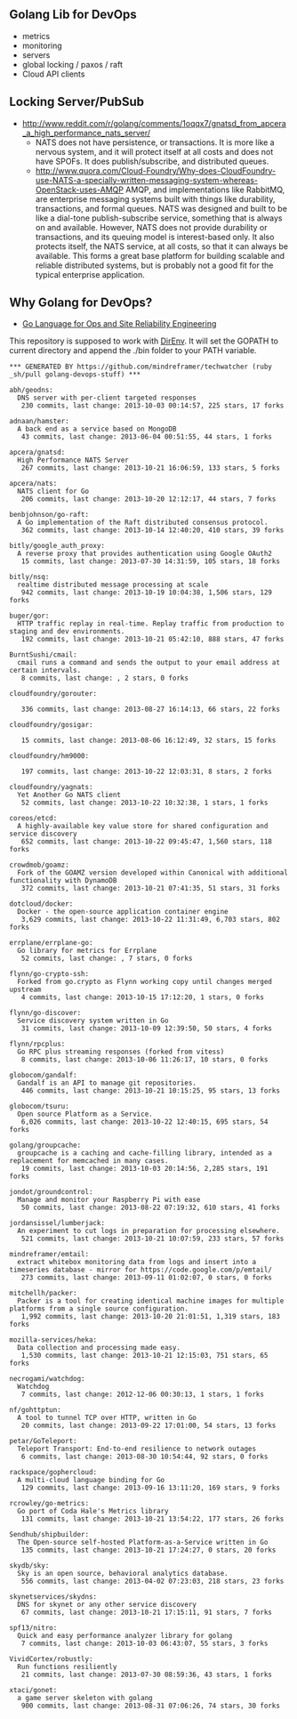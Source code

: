 ## Golang Lib for DevOps
  - metrics
  - monitoring
  - servers
  - global locking / paxos / raft
  - Cloud API clients


## Locking Server/PubSub
  - http://www.reddit.com/r/golang/comments/1oqqx7/gnatsd_from_apcera_a_high_performance_nats_server/
    - NATS does not have persistence, or transactions. It is more like a nervous system, and it will protect itself at all costs and does not have SPOFs. It does publish/subscribe, and distributed queues.
    - http://www.quora.com/Cloud-Foundry/Why-does-CloudFoundry-use-NATS-a-specially-written-messaging-system-whereas-OpenStack-uses-AMQP
    AMQP, and implementations like RabbitMQ, are enterprise messaging systems built with things like durability, transactions, and formal queues. NATS was designed and built to be like a dial-tone publish-subscribe service, something that is always on and available. However, NATS does not provide durability or transactions, and its queuing model is interest-based only. It also protects itself, the NATS service, at all costs, so that it can always be available. This forms a great base platform for building scalable and reliable distributed systems, but is probably not a good fit for the typical enterprise application.


## Why Golang for DevOps?
  - [Go Language for Ops and Site Reliability Engineering](http://talks.golang.org/2013/go-sreops.slide)



This repository is supposed to work with [DirEnv](https://github.com/zimbatm/direnv). It will set the GOPATH to current directory and append the ./bin folder to your PATH variable.


<!-- PROJECTS_LIST_START -->
    *** GENERATED BY https://github.com/mindreframer/techwatcher (ruby _sh/pull golang-devops-stuff) *** 

    abh/geodns:
      DNS server with per-client targeted responses
       230 commits, last change: 2013-10-03 00:14:57, 225 stars, 17 forks

    adnaan/hamster:
      A back end as a service based on MongoDB
       43 commits, last change: 2013-06-04 00:51:55, 44 stars, 1 forks

    apcera/gnatsd:
      High Performance NATS Server
       267 commits, last change: 2013-10-21 16:06:59, 133 stars, 5 forks

    apcera/nats:
      NATS client for Go
       206 commits, last change: 2013-10-20 12:12:17, 44 stars, 7 forks

    benbjohnson/go-raft:
      A Go implementation of the Raft distributed consensus protocol.
       362 commits, last change: 2013-10-14 12:40:20, 410 stars, 39 forks

    bitly/google_auth_proxy:
      A reverse proxy that provides authentication using Google OAuth2
       15 commits, last change: 2013-07-30 14:31:59, 105 stars, 18 forks

    bitly/nsq:
      realtime distributed message processing at scale
       942 commits, last change: 2013-10-19 10:04:38, 1,506 stars, 129 forks

    buger/gor:
      HTTP traffic replay in real-time. Replay traffic from production to staging and dev environments.
       192 commits, last change: 2013-10-21 05:42:10, 888 stars, 47 forks

    BurntSushi/cmail:
      cmail runs a command and sends the output to your email address at certain intervals.
       8 commits, last change: , 2 stars, 0 forks

    cloudfoundry/gorouter:

       336 commits, last change: 2013-08-27 16:14:13, 66 stars, 22 forks

    cloudfoundry/gosigar:

       15 commits, last change: 2013-08-06 16:12:49, 32 stars, 15 forks

    cloudfoundry/hm9000:

       197 commits, last change: 2013-10-22 12:03:31, 8 stars, 2 forks

    cloudfoundry/yagnats:
      Yet Another Go NATS client
       52 commits, last change: 2013-10-22 10:32:38, 1 stars, 1 forks

    coreos/etcd:
      A highly-available key value store for shared configuration and service discovery
       652 commits, last change: 2013-10-22 09:45:47, 1,560 stars, 118 forks

    crowdmob/goamz:
      Fork of the GOAMZ version developed within Canonical with additional functionality with DynamoDB
       372 commits, last change: 2013-10-21 07:41:35, 51 stars, 31 forks

    dotcloud/docker:
      Docker - the open-source application container engine
       3,629 commits, last change: 2013-10-22 11:31:49, 6,703 stars, 802 forks

    errplane/errplane-go:
      Go library for metrics for Errplane
       52 commits, last change: , 7 stars, 0 forks

    flynn/go-crypto-ssh:
      Forked from go.crypto as Flynn working copy until changes merged upstream
       4 commits, last change: 2013-10-15 17:12:20, 1 stars, 0 forks

    flynn/go-discover:
      Service discovery system written in Go
       31 commits, last change: 2013-10-09 12:39:50, 50 stars, 4 forks

    flynn/rpcplus:
      Go RPC plus streaming responses (forked from vitess)
       8 commits, last change: 2013-10-06 11:26:17, 10 stars, 0 forks

    globocom/gandalf:
      Gandalf is an API to manage git repositories.
       446 commits, last change: 2013-10-21 10:15:25, 95 stars, 13 forks

    globocom/tsuru:
      Open source Platform as a Service.
       6,026 commits, last change: 2013-10-22 12:40:15, 695 stars, 54 forks

    golang/groupcache:
      groupcache is a caching and cache-filling library, intended as a replacement for memcached in many cases.
       19 commits, last change: 2013-10-03 20:14:56, 2,285 stars, 191 forks

    jondot/groundcontrol:
      Manage and monitor your Raspberry Pi with ease
       50 commits, last change: 2013-08-22 07:19:32, 610 stars, 41 forks

    jordansissel/lumberjack:
      An experiment to cut logs in preparation for processing elsewhere.
       521 commits, last change: 2013-10-21 10:07:59, 233 stars, 57 forks

    mindreframer/emtail:
      extract whitebox monitoring data from logs and insert into a timeseries database - mirror for https://code.google.com/p/emtail/
       273 commits, last change: 2013-09-11 01:02:07, 0 stars, 0 forks

    mitchellh/packer:
      Packer is a tool for creating identical machine images for multiple platforms from a single source configuration.
       1,992 commits, last change: 2013-10-20 21:01:51, 1,319 stars, 183 forks

    mozilla-services/heka:
      Data collection and processing made easy.
       1,530 commits, last change: 2013-10-21 12:15:03, 751 stars, 65 forks

    necrogami/watchdog:
      Watchdog
       7 commits, last change: 2012-12-06 00:30:13, 1 stars, 1 forks

    nf/gohttptun:
      A tool to tunnel TCP over HTTP, written in Go
       20 commits, last change: 2013-09-22 17:01:00, 54 stars, 13 forks

    petar/GoTeleport:
      Teleport Transport: End-to-end resilience to network outages
       6 commits, last change: 2013-08-30 10:54:44, 92 stars, 0 forks

    rackspace/gophercloud:
      A multi-cloud language binding for Go
       129 commits, last change: 2013-09-16 13:11:20, 169 stars, 9 forks

    rcrowley/go-metrics:
      Go port of Coda Hale's Metrics library
       131 commits, last change: 2013-10-21 13:54:22, 177 stars, 26 forks

    Sendhub/shipbuilder:
      The Open-source self-hosted Platform-as-a-Service written in Go
       135 commits, last change: 2013-10-21 17:24:27, 0 stars, 20 forks

    skydb/sky:
      Sky is an open source, behavioral analytics database.
       556 commits, last change: 2013-04-02 07:23:03, 218 stars, 23 forks

    skynetservices/skydns:
      DNS for skynet or any other service discovery
       67 commits, last change: 2013-10-21 17:15:11, 91 stars, 7 forks

    spf13/nitro:
      Quick and easy performance analyzer library for golang
       7 commits, last change: 2013-10-03 06:43:07, 55 stars, 3 forks

    VividCortex/robustly:
      Run functions resiliently
       21 commits, last change: 2013-07-30 08:59:36, 43 stars, 1 forks

    xtaci/gonet:
      a game server skeleton with golang
       900 commits, last change: 2013-08-31 07:06:26, 74 stars, 30 forks
<!-- PROJECTS_LIST_END -->
